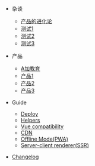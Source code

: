 - 杂谈
  - [产品的进化论](quickstart.md)
  - [测试1](more-pages.md)
  - [测试2](custom-navbar.md)
  - [测试3](cover.md)

- 产品
  - [A加教育](configuration.md)
  - [产品1](themes.md)
  - [产品2](plugins.md)
  - [产品3](write-a-plugin.md)

- Guide
  - [Deploy](deploy.md)
  - [Helpers](helpers.md)
  - [Vue compatibility](vue.md)
  - [CDN](cdn.md)
  - [Offline Mode(PWA)](pwa.md)
  - [Server-client renderer(SSR)](ssr.md)

- [Changelog](changelog.md)
